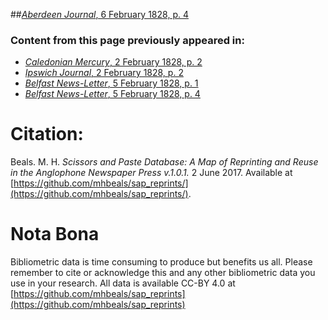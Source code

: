 ##[*Aberdeen Journal*, 6 February 1828, p. 4](https://mhbeals.github.io/sap_html/Aberdeen-Journal/Aberdeen-Journal-6-February-1828-p-4)

### Content from this page previously appeared in:
+ [*Caledonian Mercury*, 2 February 1828, p. 2](https://mhbeals.github.io/sap_html/Caledonian-Mercury/Caledonian-Mercury-2-February-1828-p-2)
+ [*Ipswich Journal*, 2 February 1828, p. 2](https://mhbeals.github.io/sap_html/Ipswich-Journal/Ipswich-Journal-2-February-1828-p-2)
+ [*Belfast News-Letter*, 5 February 1828, p. 1](https://mhbeals.github.io/sap_html/Belfast-News-Letter/Belfast-News-Letter-5-February-1828-p-1)
+ [*Belfast News-Letter*, 5 February 1828, p. 4](https://mhbeals.github.io/sap_html/Belfast-News-Letter/Belfast-News-Letter-5-February-1828-p-4)
                    
# Citation: 

Beals. M. H. *Scissors and Paste Database: A Map of Reprinting and Reuse in the Anglophone Newspaper Press v.1.0.1.* 2 June 2017. Available at [https://github.com/mhbeals/sap_reprints/](https://github.com/mhbeals/sap_reprints/). 
                    
# Nota Bona

Bibliometric data is time consuming to produce but benefits us all. Please remember to cite or acknowledge this and any other bibliometric data you use in your research. All data is available CC-BY 4.0 at [https://github.com/mhbeals/sap_reprints](https://github.com/mhbeals/sap_reprints)